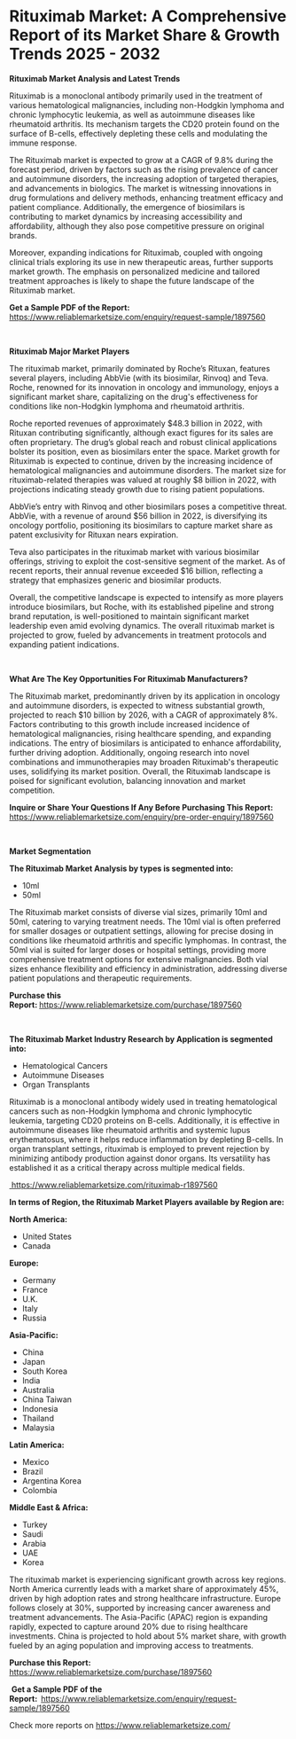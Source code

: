 <p><h1>Rituximab Market: A Comprehensive Report of its Market Share & Growth Trends 2025 - 2032</h1></p><p><strong>Rituximab Market Analysis and Latest Trends</strong></p>
<p><p>Rituximab is a monoclonal antibody primarily used in the treatment of various hematological malignancies, including non-Hodgkin lymphoma and chronic lymphocytic leukemia, as well as autoimmune diseases like rheumatoid arthritis. Its mechanism targets the CD20 protein found on the surface of B-cells, effectively depleting these cells and modulating the immune response.</p><p>The Rituximab market is expected to grow at a CAGR of 9.8% during the forecast period, driven by factors such as the rising prevalence of cancer and autoimmune disorders, the increasing adoption of targeted therapies, and advancements in biologics. The market is witnessing innovations in drug formulations and delivery methods, enhancing treatment efficacy and patient compliance. Additionally, the emergence of biosimilars is contributing to market dynamics by increasing accessibility and affordability, although they also pose competitive pressure on original brands. </p><p>Moreover, expanding indications for Rituximab, coupled with ongoing clinical trials exploring its use in new therapeutic areas, further supports market growth. The emphasis on personalized medicine and tailored treatment approaches is likely to shape the future landscape of the Rituximab market.</p></p>
<p><strong>Get a Sample PDF of the Report:&nbsp;</strong> <a href="https://www.reliablemarketsize.com/enquiry/request-sample/1897560?utm_campaign=2625&utm_medium=2&utm_source=Github&utm_content=ia&utm_term=08042025&utm_id=rituximab">https://www.reliablemarketsize.com/enquiry/request-sample/1897560</a></p>
<p>&nbsp;</p>
<p><strong>Rituximab Major Market Players</strong></p>
<p><p>The rituximab market, primarily dominated by Roche’s Rituxan, features several players, including AbbVie (with its biosimilar, Rinvoq) and Teva. Roche, renowned for its innovation in oncology and immunology, enjoys a significant market share, capitalizing on the drug's effectiveness for conditions like non-Hodgkin lymphoma and rheumatoid arthritis.</p><p>Roche reported revenues of approximately $48.3 billion in 2022, with Rituxan contributing significantly, although exact figures for its sales are often proprietary. The drug’s global reach and robust clinical applications bolster its position, even as biosimilars enter the space. Market growth for Rituximab is expected to continue, driven by the increasing incidence of hematological malignancies and autoimmune disorders. The market size for rituximab-related therapies was valued at roughly $8 billion in 2022, with projections indicating steady growth due to rising patient populations.</p><p>AbbVie’s entry with Rinvoq and other biosimilars poses a competitive threat. AbbVie, with a revenue of around $56 billion in 2022, is diversifying its oncology portfolio, positioning its biosimilars to capture market share as patent exclusivity for Rituxan nears expiration.</p><p>Teva also participates in the rituximab market with various biosimilar offerings, striving to exploit the cost-sensitive segment of the market. As of recent reports, their annual revenue exceeded $16 billion, reflecting a strategy that emphasizes generic and biosimilar products.</p><p>Overall, the competitive landscape is expected to intensify as more players introduce biosimilars, but Roche, with its established pipeline and strong brand reputation, is well-positioned to maintain significant market leadership even amid evolving dynamics. The overall rituximab market is projected to grow, fueled by advancements in treatment protocols and expanding patient indications.</p></p>
<p>&nbsp;</p>
<p><strong>What Are The Key Opportunities For Rituximab Manufacturers?</strong></p>
<p><p>The Rituximab market, predominantly driven by its application in oncology and autoimmune disorders, is expected to witness substantial growth, projected to reach $10 billion by 2026, with a CAGR of approximately 8%. Factors contributing to this growth include increased incidence of hematological malignancies, rising healthcare spending, and expanding indications. The entry of biosimilars is anticipated to enhance affordability, further driving adoption. Additionally, ongoing research into novel combinations and immunotherapies may broaden Rituximab's therapeutic uses, solidifying its market position. Overall, the Rituximab landscape is poised for significant evolution, balancing innovation and market competition.</p></p>
<p><strong>Inquire or Share Your Questions If Any Before Purchasing This Report:</strong> <a href="https://www.reliablemarketsize.com/enquiry/pre-order-enquiry/1897560?utm_campaign=2625&utm_medium=2&utm_source=Github&utm_content=ia&utm_term=08042025&utm_id=rituximab">https://www.reliablemarketsize.com/enquiry/pre-order-enquiry/1897560</a></p>
<p>&nbsp;</p>
<p><strong>Market Segmentation</strong></p>
<p><strong>The Rituximab Market Analysis by types is segmented into:</strong></p>
<p><ul><li>10ml</li><li>50ml</li></ul></p>
<p><p>The Rituximab market consists of diverse vial sizes, primarily 10ml and 50ml, catering to varying treatment needs. The 10ml vial is often preferred for smaller dosages or outpatient settings, allowing for precise dosing in conditions like rheumatoid arthritis and specific lymphomas. In contrast, the 50ml vial is suited for larger doses or hospital settings, providing more comprehensive treatment options for extensive malignancies. Both vial sizes enhance flexibility and efficiency in administration, addressing diverse patient populations and therapeutic requirements.</p></p>
<p><strong>Purchase this Report:&nbsp;</strong><a href="https://www.reliablemarketsize.com/purchase/1897560?utm_campaign=2625&utm_medium=2&utm_source=Github&utm_content=ia&utm_term=08042025&utm_id=rituximab">https://www.reliablemarketsize.com/purchase/1897560</a></p>
<p>&nbsp;</p>
<p><strong>The Rituximab Market Industry Research by Application is segmented into:</strong></p>
<p><ul><li>Hematological Cancers</li><li>Autoimmune Diseases</li><li>Organ Transplants</li></ul></p>
<p><p>Rituximab is a monoclonal antibody widely used in treating hematological cancers such as non-Hodgkin lymphoma and chronic lymphocytic leukemia, targeting CD20 proteins on B-cells. Additionally, it is effective in autoimmune diseases like rheumatoid arthritis and systemic lupus erythematosus, where it helps reduce inflammation by depleting B-cells. In organ transplant settings, rituximab is employed to prevent rejection by minimizing antibody production against donor organs. Its versatility has established it as a critical therapy across multiple medical fields.</p></p>
<p><a href="https://www.reliablemarketsize.com/rituximab-r1897560?utm_campaign=2625&utm_medium=2&utm_source=Github&utm_content=ia&utm_term=08042025&utm_id=rituximab">&nbsp;https://www.reliablemarketsize.com/rituximab-r1897560</a></p>
<p><strong>In terms of Region, the Rituximab Market Players available by Region are:</strong></p>
<p>
    <p> <strong> North America: </strong>
        <ul>
            <li>United States</li>
            <li>Canada</li>
        </ul>
        </p> 
    <p> <strong> Europe: </strong>
        <ul>
            <li>Germany</li>
            <li>France</li>
            <li>U.K.</li>
            <li>Italy</li>
            <li>Russia</li>
        </ul>
        </p> 
    <p> <strong> Asia-Pacific: </strong>
        <ul>
            <li>China</li>
            <li>Japan</li>
            <li>South Korea</li>
            <li>India</li>
            <li>Australia</li>
            <li>China Taiwan</li>
            <li>Indonesia</li>
            <li>Thailand</li>
            <li>Malaysia</li>
        </ul>
        </p> 
    <p> <strong> Latin America: </strong>
        <ul>
            <li>Mexico</li>
            <li>Brazil</li>
            <li>Argentina Korea</li>
            <li>Colombia</li>
        </ul>
        </p> 
    <p> <strong> Middle East & Africa: </strong>
        <ul>
            <li>Turkey</li>
            <li>Saudi</li>
            <li>Arabia</li>
            <li>UAE</li>
            <li>Korea</li>
        </ul>
    </p>
    </p>
<p><p>The rituximab market is experiencing significant growth across key regions. North America currently leads with a market share of approximately 45%, driven by high adoption rates and strong healthcare infrastructure. Europe follows closely at 30%, supported by increasing cancer awareness and treatment advancements. The Asia-Pacific (APAC) region is expanding rapidly, expected to capture around 20% due to rising healthcare investments. China is projected to hold about 5% market share, with growth fueled by an aging population and improving access to treatments.</p></p>
<p><strong>Purchase this Report: </strong><a href="https://www.reliablemarketsize.com/purchase/1897560?utm_campaign=2625&utm_medium=2&utm_source=Github&utm_content=ia&utm_term=08042025&utm_id=rituximab">https://www.reliablemarketsize.com/purchase/1897560</a></p>
<p>&nbsp;<strong>Get a Sample PDF of the Report:&nbsp;&nbsp;</strong><a href="https://www.reliablemarketsize.com/enquiry/request-sample/1897560?utm_campaign=2625&utm_medium=2&utm_source=Github&utm_content=ia&utm_term=08042025&utm_id=rituximab">https://www.reliablemarketsize.com/enquiry/request-sample/1897560</a></p>
<p><strong></strong></p>
<p>Check more reports on <a href="https://www.reliablemarketsize.com/?utm_campaign=2625&utm_medium=2&utm_source=Github&utm_content=ia&utm_term=08042025&utm_id=rituximab">https://www.reliablemarketsize.com/</a></p>